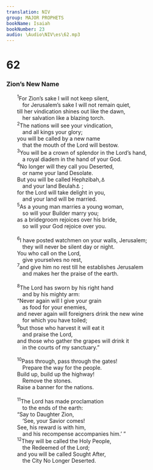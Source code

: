 ```yaml
---
translation: NIV
group: MAJOR PROPHETS
bookName: Isaiah 
bookNumber: 23
audio: \Audio\NIV\es\62.mp3
---
```


<div class="title"><h1>62</h1><h3>Zion’s New Name </h3></div>
<span class="verse es_62_1">  <sup>1</sup>For Zion’s sake I will not keep silent, <br/>   for Jerusalem’s sake I will not remain quiet, <br/>  till her vindication shines out like the dawn, <br/>   her salvation like a blazing torch. <br/></span>
<span class="verse es_62_2">  <sup>2</sup>The nations will see your vindication, <br/>   and all kings your glory; <br/>  you will be called by a new name <br/>   that the mouth of the Lord will bestow. <br/></span>
<span class="verse es_62_3">  <sup>3</sup>You will be a crown of splendor in the Lord’s hand, <br/>   a royal diadem in the hand of your God. <br/></span>
<span class="verse es_62_4">  <sup>4</sup>No longer will they call you Deserted, <br/>   or name your land Desolate. <br/>  But you will be called Hephzibah,<a data-toggle="tooltip" data-placement="bottom" title="means my delight is in her.">⚓</a><br/>   and your land Beulah<a data-toggle="tooltip" data-placement="bottom" title="means married.">⚓</a> ; <br/>  for the Lord will take delight in you, <br/>   and your land will be married. <br/></span>
<span class="verse es_62_5">  <sup>5</sup>As a young man marries a young woman, <br/>   so will your Builder marry you; <br/>  as a bridegroom rejoices over his bride, <br/>   so will your God rejoice over you. <br/><br/></span>
<span class="verse es_62_6">  <sup>6</sup>I have posted watchmen on your walls, Jerusalem; <br/>   they will never be silent day or night. <br/>  You who call on the Lord, <br/>   give yourselves no rest, <br/></span>
<span class="verse es_62_7">  <sup>7</sup>and give him no rest till he establishes Jerusalem <br/>   and makes her the praise of the earth. <br/><br/></span>
<span class="verse es_62_8">  <sup>8</sup>The Lord has sworn by his right hand <br/>   and by his mighty arm: <br/>  “Never again will I give your grain <br/>   as food for your enemies, <br/>  and never again will foreigners drink the new wine <br/>   for which you have toiled; <br/></span>
<span class="verse es_62_9">  <sup>9</sup>but those who harvest it will eat it <br/>   and praise the Lord, <br/>  and those who gather the grapes will drink it <br/>   in the courts of my sanctuary.” <br/><br/></span>
<span class="verse es_62_10">  <sup>10</sup>Pass through, pass through the gates! <br/>   Prepare the way for the people. <br/>  Build up, build up the highway! <br/>   Remove the stones. <br/>  Raise a banner for the nations. <br/><br/></span>
<span class="verse es_62_11">  <sup>11</sup>The Lord has made proclamation <br/>   to the ends of the earth: <br/>  “Say to Daughter Zion, <br/>   ‘See, your Savior comes! <br/>  See, his reward is with him, <br/>   and his recompense accompanies him.’ ” <br/></span>
<span class="verse es_62_12">  <sup>12</sup>They will be called the Holy People, <br/>   the Redeemed of the Lord; <br/>  and you will be called Sought After, <br/>   the City No Longer Deserted. <br/></span>
